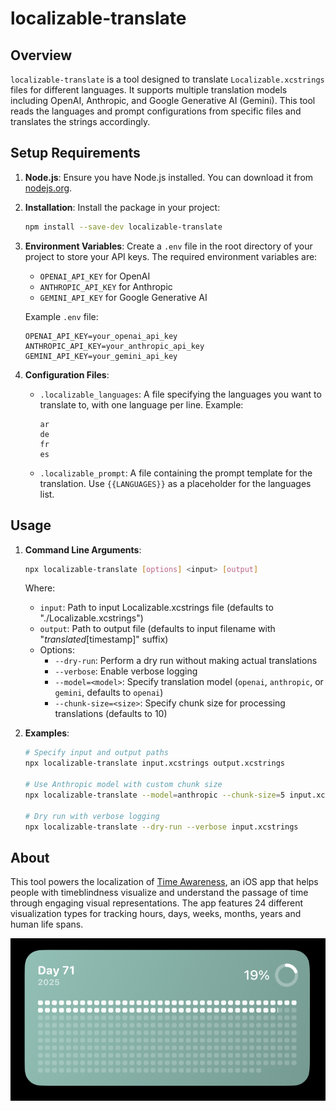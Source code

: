 # localizable-translate
## Overview

`localizable-translate` is a tool designed to translate `Localizable.xcstrings` files for different languages. It supports multiple translation models including OpenAI, Anthropic, and Google Generative AI (Gemini). This tool reads the languages and prompt configurations from specific files and translates the strings accordingly.

## Setup Requirements

1. **Node.js**: Ensure you have Node.js installed. You can download it from [nodejs.org](https://nodejs.org/).

2. **Installation**: Install the package in your project:
   ```bash
   npm install --save-dev localizable-translate
   ```

3. **Environment Variables**: Create a `.env` file in the root directory of your project to store your API keys. The required environment variables are:
   - `OPENAI_API_KEY` for OpenAI
   - `ANTHROPIC_API_KEY` for Anthropic
   - `GEMINI_API_KEY` for Google Generative AI

   Example `.env` file:
   ```
   OPENAI_API_KEY=your_openai_api_key
   ANTHROPIC_API_KEY=your_anthropic_api_key
   GEMINI_API_KEY=your_gemini_api_key
   ```
4. **Configuration Files**:
   - `.localizable_languages`: A file specifying the languages you want to translate to, with one language per line.
     Example:
     ```
     ar
     de
     fr
     es
     ```
   - `.localizable_prompt`: A file containing the prompt template for the translation. Use `{{LANGUAGES}}` as a placeholder for the languages list.

## Usage

1. **Command Line Arguments**:
   ```bash
   npx localizable-translate [options] <input> [output]
   ```

   Where:
   - `input`: Path to input Localizable.xcstrings file (defaults to "./Localizable.xcstrings")
   - `output`: Path to output file (defaults to input filename with "_translated_[timestamp]" suffix)
   - Options:
     - `--dry-run`: Perform a dry run without making actual translations
     - `--verbose`: Enable verbose logging
     - `--model=<model>`: Specify translation model (`openai`, `anthropic`, or `gemini`, defaults to `openai`)
     - `--chunk-size=<size>`: Specify chunk size for processing translations (defaults to 10)

2. **Examples**:
   ```bash
   # Specify input and output paths
   npx localizable-translate input.xcstrings output.xcstrings

   # Use Anthropic model with custom chunk size
   npx localizable-translate --model=anthropic --chunk-size=5 input.xcstrings

   # Dry run with verbose logging
   npx localizable-translate --dry-run --verbose input.xcstrings
   ```

## About

This tool powers the localization of [Time Awareness](https://apps.apple.com/us/app/time-awareness-visualizations/id6742592534), an iOS app that helps people with timeblindness visualize and understand the passage of time through engaging visual representations. The app features 24 different visualization types for tracking hours, days, weeks, months, years and human life spans.

![Example](src/example.png)


